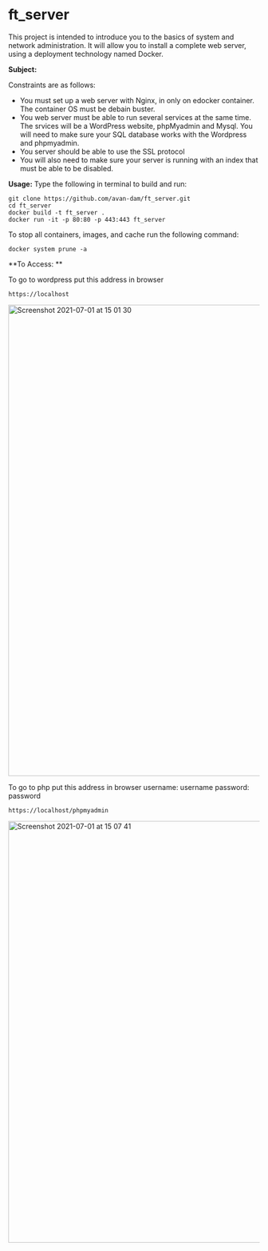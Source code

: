 # ft_server
This project is intended to introduce you to the basics of system and network administration. It will allow you to install a complete web server, using a deployment technology named Docker.

**Subject:**

Constraints are as follows:
- You must set up a web server with Nginx, in only on edocker container. The container OS must be debain buster.
- You web server must be able to run several services at the same time. The srvices will be a WordPress website, phpMyadmin and Mysql. You will need to make sure your SQL database works with the Wordpress and phpmyadmin.
- You server should be able to use the SSL protocol
- You will also need to make sure your server is running with an index that must be able to be disabled.

**Usage:**
Type the following in terminal to build and run:
```
git clone https://github.com/avan-dam/ft_server.git
cd ft_server
docker build -t ft_server .
docker run -it -p 80:80 -p 443:443 ft_server
```
To stop all containers, images, and cache run the following command:
```
docker system prune -a
```

**To Access: **

To go to wordpress put this address in browser
```
https://localhost
```
<img width="942" alt="Screenshot 2021-07-01 at 15 01 30" src="https://user-images.githubusercontent.com/61982496/124129519-24056580-da7e-11eb-966e-5f7994ae56a5.png">

To go to php put this address in browser
username: username
password: password

```
https://localhost/phpmyadmin
```


<img width="843" alt="Screenshot 2021-07-01 at 15 07 41" src="https://user-images.githubusercontent.com/61982496/124129497-1ea81b00-da7e-11eb-903a-880376ac798f.png">

